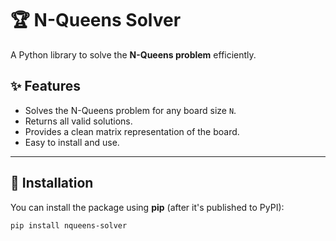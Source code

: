 # 🏆 N-Queens Solver

A Python library to solve the **N-Queens problem** efficiently.

## ✨ Features
- Solves the N-Queens problem for any board size `N`.
- Returns all valid solutions.
- Provides a clean matrix representation of the board.
- Easy to install and use.

---

## 🚀 Installation

You can install the package using **pip** (after it's published to PyPI):
```sh
pip install nqueens-solver
